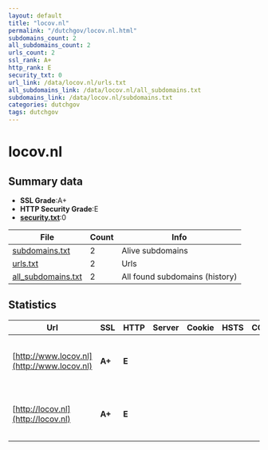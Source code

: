 ```yaml
---
layout: default
title: "locov.nl"
permalink: "/dutchgov/locov.nl.html"
subdomains_count: 2
all_subdomains_count: 2
urls_count: 2
ssl_rank: A+
http_rank: E
security_txt: 0
url_link: /data/locov.nl/urls.txt
all_subdomains_link: /data/locov.nl/all_subdomains.txt
subdomains_link: /data/locov.nl/subdomains.txt
categories: dutchgov
tags: dutchgov
---
```



# locov.nl
## Summary data


 - **SSL Grade**:A+
 - **HTTP Security Grade**:E
 - **[security.txt](https://www.digitaleoverheid.nl/nieuws/standaard-security-txt-nu-verplicht-voor-overheid/)**:0


| File       | Count | Info |
|------------|-------|------|
|[subdomains.txt](/DutchGovScope/data/locov.nl/subdomains.txt)|2|Alive subdomains|
|[urls.txt](/DutchGovScope/data/locov.nl/urls.txt)|2|Urls|
|[all_subdomains.txt](/DutchGovScope/data/locov.nl/all_subdomains.txt)|2|All found subdomains (history)|


## Statistics


| Url | SSL | HTTP | Server | Cookie | HSTS | CORS | CTO | CSP | XFO | XXP | RP |FP| Tech |Title |
|--------|-------|-------|------|------|------|------|------|------|------|------|------|------|------|------|
|[http://www.locov.nl](http://www.locov.nl)| **A+**| **E**|| | | | | | | | :white_check_mark: | |HSTS Microsoft ASP.NET SDL Tridion||
|[http://locov.nl](http://locov.nl)| **A+**| **E**|| | | | | | | | :white_check_mark: | |HSTS Microsoft ASP.NET SDL Tridion||

